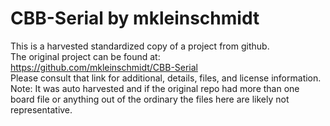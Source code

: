 
# CBB-Serial by mkleinschmidt  
This is a harvested standardized copy of a project from github.  
The original project can be found at:  
https://github.com/mkleinschmidt/CBB-Serial  
Please consult that link for additional, details, files, and license information.  
Note: It was auto harvested and if the original repo had more than one board file or anything out of the ordinary the files here are likely not representative.  
    